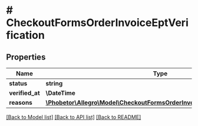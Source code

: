 # # CheckoutFormsOrderInvoiceEptVerification

## Properties

Name | Type | Description | Notes
------------ | ------------- | ------------- | -------------
**status** | **string** |  | [optional]
**verified_at** | **\DateTime** |  | [optional]
**reasons** | [**\Phobetor\Allegro\Model\CheckoutFormsOrderInvoiceEptVerificationReasons[]**](CheckoutFormsOrderInvoiceEptVerificationReasons.md) |  | [optional]

[[Back to Model list]](../../README.md#models) [[Back to API list]](../../README.md#endpoints) [[Back to README]](../../README.md)
